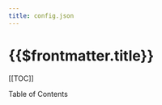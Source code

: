 ```yaml
---
title: config.json
---
```


# {{$frontmatter.title}}

[[TOC]]

<Version selectedVersion="next" />

<div class="toc-label">Table of Contents</div>
